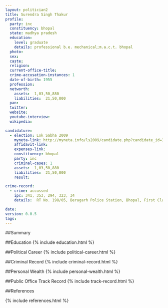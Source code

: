 ```yaml
---
layout: politician2
title: Surendra Singh Thakur
profile: 
  party: inc
  constituency: bhopal
  state: madhya pradesh
  education: 
    level: graduate
    details: professional b.e. mechanical;m.a.c.t. bhopal
  photo: 
  sex: 
  caste: 
  religion: 
  current-office-title: 
  crime-accusation-instances: 1
  date-of-birth: 1955
  profession: 
  networth: 
    assets:  1,03,50,880
    liabilities:  21,50,000
  pan: 
  twitter: 
  website: 
  youtube-interview: 
  wikipedia: 

candidature: 
  - election: Lok Sabha 2009
    myneta-link: http://myneta.info/ls2009/candidate.php?candidate_id=3398
    affidavit-link: 
    expenses-link: 
    constituency: bhopal 
    party: inc
    criminal-cases: 1
    assets:  1,03,50,880
    liabilities:  21,50,000
    result:  

crime-record: 
  - crime: accussed
    ipc: 341, 353, 294, 323, 34
    details:  RT No. 198/05, Beragarh Police Station, Bhopal, First Class Judicial Magistrate Bhopal, Cognizance date 16-11-1998  

date: 
version: 0.0.5
tags: 
---
```

##Summary


##Education
{% include education.html %}


##Political Career
{% include political-career.html %}


##Criminal Record
{% include criminal-record.html %}


##Personal Wealth
{% include personal-wealth.html %}


##Public Office Track Record
{% include track-record.html %}


##References


{% include references.html %}